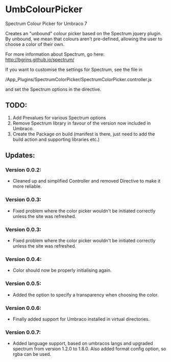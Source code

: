 UmbColourPicker
===============

Spectrum Colour Picker for Umbraco 7

Creates an "unbound" colour picker based on the Spectrum jquery plugin. By unbound, we mean that colours aren't pre-defined, allowing the user to choose a color of their own.

For more information about Spectrum, go here: http://bgrins.github.io/spectrum/

If you want to customise the settings for Spectrum, see the file in 

/App_Plugins/SpectrumColorPicker/SpectrumColorPicker.controller.js

and set the Spectrum options in the directive.

TODO:
-----
1. Add Prevalues for various Spectrum options
2. Remove Spectrum library in favour of the version now included in Umbraco.
3. Create the Package on build (manifest is there, just need to add the build action and supporting libraries etc.)

Updates:
--------

### Version 0.0.2:

* Cleaned up and simplified Controller and removed Directive to make it more reliable.

### Version 0.0.3:

* Fixed problem where the color picker wouldn't be initiated correctly unless the site was refreshed.

### Version 0.0.3:
* Fixed problem where the color picker wouldn't be initiated correctly unless the site was refreshed.

### Version 0.0.4:
* Color should now be properly initialising again.

### Version 0.0.5:
* Added the option to specify a transparency when choosing the color.

### Version 0.0.6:
* Finally added support for Umbraco installed in virtual directories.

### Version 0.0.7:
* Added language support, based on umbracos langs and upgraded spectrum from version 1.2.0 to 1.8.0. Also added format config option, so rgba can be used.